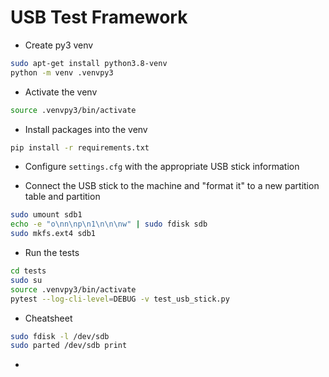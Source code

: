 # USB Test Framework

- Create py3 venv
```bash
sudo apt-get install python3.8-venv
python -m venv .venvpy3
```

- Activate the venv
```bash
source .venvpy3/bin/activate
```

- Install packages into the venv
```bash
pip install -r requirements.txt
```

- Configure `settings.cfg` with the appropriate USB stick information

- Connect the USB stick to the machine and "format it" to a new partition table and partition
```bash
sudo umount sdb1
echo -e "o\nn\np\n1\n\n\nw" | sudo fdisk sdb
sudo mkfs.ext4 sdb1
```

- Run the tests
```bash
cd tests
sudo su
source .venvpy3/bin/activate
pytest --log-cli-level=DEBUG -v test_usb_stick.py
```

- Cheatsheet
```bash
sudo fdisk -l /dev/sdb
sudo parted /dev/sdb print
```

- 
```bash
```